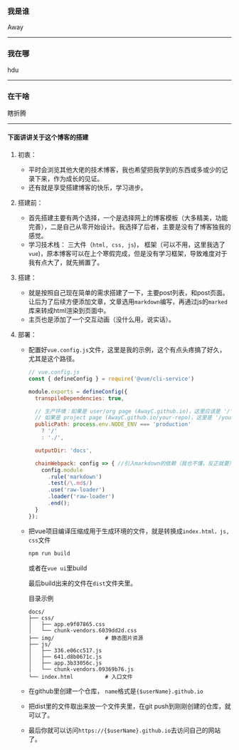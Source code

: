 ### 我是谁

Away

<hr>

### 我在哪

hdu

<hr>

### 在干啥

瞎折腾

<hr>


#### 下面讲讲关于这个博客的搭建

1. 初衷： 

    - 平时会浏览其他大佬的技术博客，我也希望把我学到的东西或多或少的记录下来，作为成长的见证。
    - 还有就是享受搭建博客的快乐，学习进步。

2. 搭建前： 

    - 首先搭建主要有两个选择，一个是选择网上的博客模板（大多精美，功能完善），二是自己从零开始设计。我选择了后者，主要是没有了博客独我的感觉。
    - 学习技术栈： 三大件（`html, css, js`)， 框架（可以不用，这里我选了`vue`)，原本博客可以在上个寒假完成，但是没有学习框架，导致难度对于我有点大了，就先搁置了。

3. 搭建： 
    - 就是按照自己现在简单的需求搭建了一下，主要post列表，和post页面。让后为了后续方便添加文章，文章选用`markdown`编写，再通过js的`marked`库来转成html渲染到页面中。
    - 主页也是添加了一个交互动画（没什么用，说实话）。

4. 部署：

    - 配置好`vue.config.js`文件，这里是我的示例，这个有点头疼搞了好久，尤其是这个路径。

        ```js
        // vue.config.js
        const { defineConfig } = require('@vue/cli-service')
        
        module.exports = defineConfig({
          transpileDependencies: true,
        
          // 生产环境：如果是 user/org page (AwayC.github.io)，这里应该是 '/'
          // 如果是 project page (AwayC.github.io/your-repo)，这里是 '/your-repo/'
          publicPath: process.env.NODE_ENV === 'production'
            ? '/' 
            : './',
        
          outputDir: 'docs', 
        
          chainWebpack: config => { //引入markdown的依赖（我也不懂，反正就要）
            config.module
              .rule('markdown')
              .test(/\.md$/)
              .use('raw-loader')
              .loader('raw-loader')
              .end();
          }
        });
        ```

        

    - 把vue项目编译压缩成用于生成环境的文件，就是转换成`index.html，js, css`文件

        ```bash
        npm run build
        ```
        
        或者在`vue ui`里build
        
        最后build出来的文件在`dist`文件夹里。
        
        目录示例
        
        ```plainText
        docs/
        ├── css/
        │   ├── app.e9f07865.css
        │   └── chunk-vendors.6039dd2d.css
        ├── img/                # 静态图片资源
        ├── js/
        │   ├── 336.e06cc517.js
        │   ├── 641.d8b0671c.js
        │   ├── app.3b33056c.js
        │   └── chunk-vendors.09369b76.js
        └── index.html          # 入口文件
        
        ```
        
        
        
    - 在github里创建一个仓库， `name`格式是`{$userName}.github.io`
    
    - 把dist里的文件取出来放一个文件夹里，在git push到刚刚创建的仓库，就可以了。
    
    - 最后你就可以访问`https://{$userName}.github.io`去访问自己的网站了。



